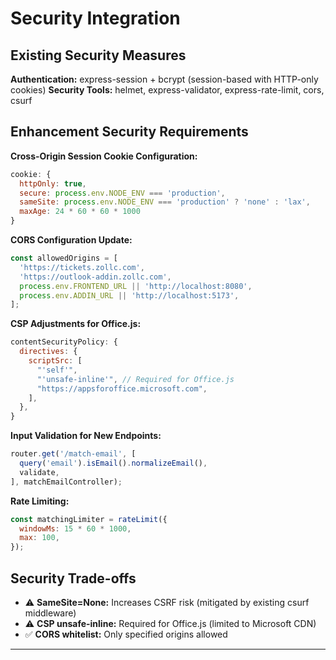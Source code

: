# Security Integration

## Existing Security Measures

**Authentication:** express-session + bcrypt (session-based with HTTP-only cookies)
**Security Tools:** helmet, express-validator, express-rate-limit, cors, csurf

## Enhancement Security Requirements

**Cross-Origin Session Cookie Configuration:**
```javascript
cookie: {
  httpOnly: true,
  secure: process.env.NODE_ENV === 'production',
  sameSite: process.env.NODE_ENV === 'production' ? 'none' : 'lax',
  maxAge: 24 * 60 * 60 * 1000
}
```

**CORS Configuration Update:**
```javascript
const allowedOrigins = [
  'https://tickets.zollc.com',
  'https://outlook-addin.zollc.com',
  process.env.FRONTEND_URL || 'http://localhost:8080',
  process.env.ADDIN_URL || 'http://localhost:5173',
];
```

**CSP Adjustments for Office.js:**
```javascript
contentSecurityPolicy: {
  directives: {
    scriptSrc: [
      "'self'",
      "'unsafe-inline'", // Required for Office.js
      "https://appsforoffice.microsoft.com",
    ],
  },
}
```

**Input Validation for New Endpoints:**
```javascript
router.get('/match-email', [
  query('email').isEmail().normalizeEmail(),
  validate,
], matchEmailController);
```

**Rate Limiting:**
```javascript
const matchingLimiter = rateLimit({
  windowMs: 15 * 60 * 1000,
  max: 100,
});
```

## Security Trade-offs

- ⚠️ **SameSite=None:** Increases CSRF risk (mitigated by existing csurf middleware)
- ⚠️ **CSP unsafe-inline:** Required for Office.js (limited to Microsoft CDN)
- ✅ **CORS whitelist:** Only specified origins allowed

---
